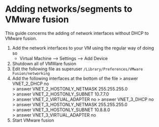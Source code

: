 # Adding networks/segments to VMware fusion
This guide concerns the adding of network interfaces without DHCP to VMware fusion.
1. Add the network interfaces to your VM using the regular way of doing so
    * Virtual Machine --> Settings --> Add Device
1. Shutdown all of VMWare fusion
1. Edit the following file as superuser ```/Library/Preferences/VMware Fusion/networking```
1. Add the following interfaces at the bottom of the file 
        > answer VNET_2_DHCP no  
        > answer VNET_2_HOSTONLY_NETMASK 255.255.255.0  
        > answer VNET_2_HOSTONLY_SUBNET 10.7.7.0  
        > answer VNET_2_VIRTUAL_ADAPTER no
        > answer VNET_3_DHCP no  
        > answer VNET_3_HOSTONLY_NETMASK 255.255.255.0  
        > answer VNET_3_HOSTONLY_SUBNET 10.8.8.0  
        > answer VNET_3_VIRTUAL_ADAPTER no
1. Start VMware fusion

